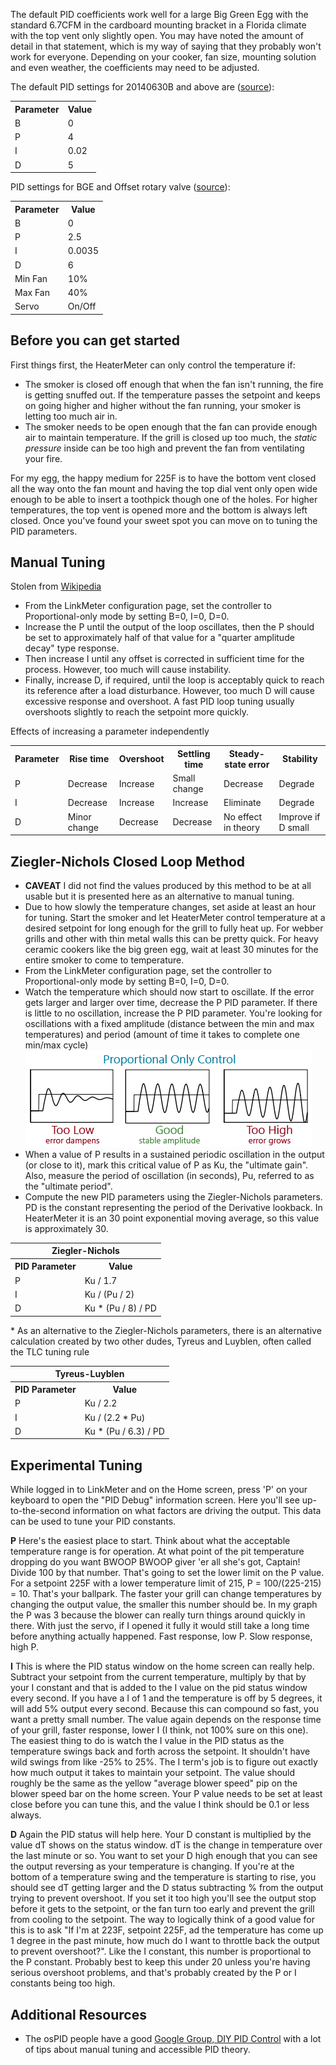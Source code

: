 The default PID coefficients work well for a large Big Green Egg with the standard 6.7CFM in the cardboard mounting bracket in a Florida climate with the top vent only slightly open. You may have noted the amount of detail in that statement, which is my way of saying that they probably won't work for everyone. Depending on your cooker, fan size, mounting solution and even weather, the coefficients may need to be adjusted. 

The default PID settings for 20140630B and above are ([source](http://tvwbb.com/showthread.php?42028-Default-PID-Settings&p=598485&viewfull=1#post598485)):  

<table>
<tr><th>Parameter</th><th>Value</th></tr>
<tr><td>B</td><td>0</td>
<tr><td>P</td><td>4</td>
<tr><td>I</td><td>0.02</td>
<tr><td>D</td><td>5</td>
</table>  

PID settings for BGE and Offset rotary valve ([source](http://tvwbb.com/showthread.php?45296-3D-Printed-Barrel-Servo-Fan&p=479392&viewfull=1#post479392)):  

<table>
<tr><th>Parameter</th><th>Value</th></tr>
<tr><td>B</td><td>0</td>
<tr><td>P</td><td>2.5</td>
<tr><td>I</td><td>0.0035</td>
<tr><td>D</td><td>6</td>
<tr><td>Min Fan</td><td>10%</td>
<tr><td>Max Fan</td><td>40%</td>
<tr><td>Servo</td><td>On/Off</td>
</table>  

## Before you can get started

First things first, the HeaterMeter can only control the temperature if:
 * The smoker is closed off enough that when the fan isn't running, the fire is getting snuffed out. If the temperature passes the setpoint and keeps on going higher and higher without the fan running, your smoker is letting too much air in.
 * The smoker needs to be open enough that the fan can provide enough air to maintain temperature. If the grill is closed up too much, the _static pressure_ inside can be too high and prevent the fan from ventilating your fire.

For my egg, the happy medium for 225F is to have the bottom vent closed all the way onto the fan mount and having the top dial vent only open wide enough to be able to insert a toothpick though one of the holes. For higher temperatures, the top vent is opened more and the bottom is always left closed. Once you've found your sweet spot you can move on to tuning the PID parameters.

## Manual Tuning
Stolen from [Wikipedia](http://en.wikipedia.org/wiki/PID_controller)
 * From the LinkMeter configuration page, set the controller to Proportional-only mode by setting B=0, I=0, D=0.
 * Increase the P until the output of the loop oscillates, then the P should be set to approximately half of that value for a "quarter amplitude decay" type response. 
 * Then increase I until any offset is corrected in sufficient time for the process. However, too much will cause instability. 
 * Finally, increase D, if required, until the loop is acceptably quick to reach its reference after a load disturbance. However, too much D will cause excessive response and overshoot. A fast PID loop tuning usually overshoots slightly to reach the setpoint more quickly.

Effects of increasing a parameter independently
<table>
<tr><th>Parameter</th><th>Rise time</th><th>Overshoot</th><th>Settling time</th><th>Steady-state error</th><th>Stability</th></tr>
<tr><td>P</td><td>Decrease</td><td>Increase</td><td>Small change</td><td>Decrease</td><td>Degrade</td></tr>
<tr><td>I</td><td>Decrease</td><td>Increase</td><td>Increase</td><td>Eliminate</td><td>Degrade</td></tr>
<tr><td>D</td><td>Minor change</td><td>Decrease</td><td>Decrease</td><td>No effect in theory</td><td>Improve if D small</td></tr>
</table>

## Ziegler-Nichols Closed Loop Method
 * **CAVEAT** I did not find the values produced by this method to be at all usable but it is presented here as an alternative to manual tuning.
 * Due to how slowly the temperature changes, set aside at least an hour for tuning. Start the smoker and let HeaterMeter control temperature at a desired setpoint for long enough for the grill to fully heat up. For webber grills and other with thin metal walls this can be pretty quick. For heavy ceramic cookers like the big green egg, wait at least 30 minutes for the entire smoker to come to temperature.
 * From the LinkMeter configuration page, set the controller to Proportional-only mode by setting B=0, I=0, D=0.
 * Watch the temperature which should now start to oscillate. If the error gets larger and larger over time, decrease the P PID parameter. If there is little to no oscillation, increase the P PID parameter. You're looking for oscillations with a fixed amplitude (distance between the min and max temperatures) and period (amount of time it takes to complete one min/max cycle)
![Stable PID Oscillations](images/pidtune.png)
 * When a value of P results in a sustained periodic oscillation in the output (or close to it), mark this critical value of P as Ku, the "ultimate gain". Also, measure the period of oscillation (in seconds), Pu, referred to as the "ultimate period".
 * Compute the new PID parameters using the Ziegler-Nichols parameters. PD is the constant representing the period of the Derivative lookback. In HeaterMeter it is an 30 point exponential moving average, so this value is approximately 30.
<table>
<tr><th colspan="2">Ziegler-Nichols</th></tr>
<tr><th>PID Parameter</th><th>Value</th></tr>
<tr><td>P</td><td>Ku / 1.7</td></tr>
<tr><td>I</td><td>Ku / (Pu / 2)</td></tr>
<tr><td>D</td><td>Ku * (Pu / 8) / PD</td></tr>
</table>
 * As an alternative to the Ziegler-Nichols parameters, there is an alternative calculation created by two other dudes, Tyreus and Luyblen, often called the TLC tuning rule
<table>
<tr><th colspan="2">Tyreus-Luyblen</th></tr>
<tr><th>PID Parameter</th><th>Value</th></tr>
<tr><td>P</td><td>Ku / 2.2</td></tr>
<tr><td>I</td><td>Ku / (2.2 * Pu)</td></tr>
<tr><td>D</td><td>Ku * (Pu / 6.3) / PD</td></tr>
</table>

## Experimental Tuning
While logged in to LinkMeter and on the Home screen, press 'P' on your keyboard to open the "PID Debug" information screen. Here you'll see up-to-the-second information on what factors are driving the output. This data can be used to tune your PID constants.

**P** Here's the easiest place to start. Think about what the acceptable temperature range is for operation. At what point of the pit temperature dropping do you want BWOOP BWOOP giver 'er all she's got, Captain! Divide 100 by that number. That's going to set the lower limit on the P value. For a setpoint 225F with a lower temperature limit of 215, P = 100/(225-215) = 10. That's your ballpark. The faster your grill can change temperatures by changing the output value, the smaller this number should be. In my graph the P was 3 because the blower can really turn things around quickly in there. With just the servo, if I opened it fully it would still take a long time before anything actually happened. Fast response, low P. Slow response, high P.

**I** This is where the PID status window on the home screen can really help. Subtract your setpoint from the current temperature, multiply by that by your I constant and that is added to the I value on the pid status window every second. If you have a I of 1 and the temperature is off by 5 degrees, it will add 5% output every second. Because this can compound so fast, you want a pretty small number. The value again depends on the response time of your grill, faster response, lower I (I think, not 100% sure on this one). The easiest thing to do is watch the I value in the PID status as the temperature swings back and forth across the setpoint. It shouldn't have wild swings from like -25% to 25%. The I term's job is to figure out exactly how much output it takes to maintain your setpoint. The value should roughly be the same as the yellow "average blower speed" pip on the blower speed bar on the home screen. Your P value needs to be set at least close before you can tune this, and the value I think should be 0.1 or less always.

**D**  Again the PID status will help here. Your D constant is multiplied by the value dT shows on the status window. dT is the change in temperature over the last minute or so. You want to set your D high enough that you can see the output reversing as your temperature is changing. If you're at the bottom of a temperature swing and the temperature is starting to rise, you should see dT getting larger and the D status subtracting % from the output trying to prevent overshoot. If you set it too high you'll see the output stop before it gets to the setpoint, or the fan turn too early and prevent the grill from cooling to the setpoint. The way to logically think of a good value for this is to ask "If I'm at 223F, setpoint 225F, ad the temperature has come up 1 degree in the past minute, how much do I want to throttle back the output to prevent overshoot?". Like the I constant, this number is proportional to the P constant. Probably best to keep this under 20 unless you're having serious overshoot problems, and that's probably created by the P or I constants being too high.

## Additional Resources
 * The osPID people have a good [Google Group, DIY PID Control](https://groups.google.com/forum/?fromgroups#!forum/diy-pid-control) with a lot of tips about manual tuning and accessible PID theory.